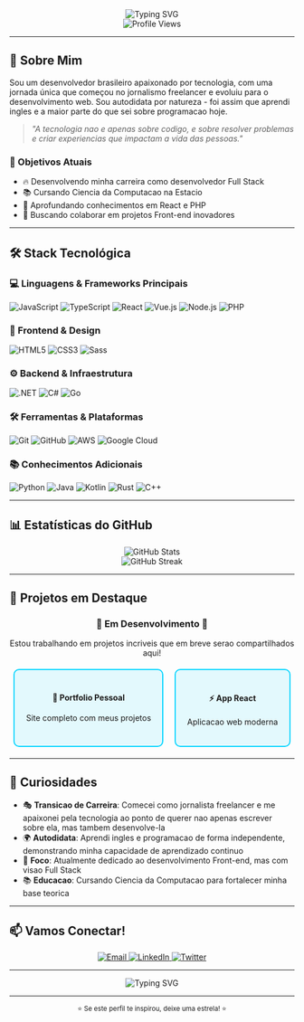 <div align="center">
  <img src="https://readme-typing-svg.herokuapp.com?font=Fira+Code&weight=500&size=28&pause=1000&color=00D4FF&center=true&vCenter=true&width=435&lines=Hello%2C+eu+sou+Jonathan+Tenorio!;Desenvolvedor+Full+Stack;Apaixonado+por+tecnologia" alt="Typing SVG" />
</div>

<div align="center">
  <img src="https://komarev.com/ghpvc/?username=tenoriodasilva31&style=flat-square&color=blue" alt="Profile Views" />
</div>

---

## 🚀 Sobre Mim

Sou um desenvolvedor brasileiro apaixonado por tecnologia, com uma jornada única que começou no jornalismo freelancer e evoluiu para o desenvolvimento web. Sou autodidata por natureza - foi assim que aprendi ingles e a maior parte do que sei sobre programacao hoje.

> *"A tecnologia nao e apenas sobre codigo, e sobre resolver problemas e criar experiencias que impactam a vida das pessoas."*

### 🎯 Objetivos Atuais
- 🔥 Desenvolvendo minha carreira como desenvolvedor Full Stack
- 📚 Cursando Ciencia da Computacao na Estacio
- 🌱 Aprofundando conhecimentos em React e PHP
- 🤝 Buscando colaborar em projetos Front-end inovadores

---

## 🛠️ Stack Tecnológica

### 💻 Linguagens & Frameworks Principais
![JavaScript](https://img.shields.io/badge/-JavaScript-F7DF1E?style=for-the-badge&logo=javascript&logoColor=black)
![TypeScript](https://img.shields.io/badge/-TypeScript-3178C6?style=for-the-badge&logo=typescript&logoColor=white)
![React](https://img.shields.io/badge/-React-61DAFB?style=for-the-badge&logo=react&logoColor=black)
![Vue.js](https://img.shields.io/badge/-Vue.js-4FC08D?style=for-the-badge&logo=vue.js&logoColor=white)
![Node.js](https://img.shields.io/badge/-Node.js-339933?style=for-the-badge&logo=node.js&logoColor=white)
![PHP](https://img.shields.io/badge/-PHP-777BB4?style=for-the-badge&logo=php&logoColor=white)

### 🎨 Frontend & Design
![HTML5](https://img.shields.io/badge/-HTML5-E34F26?style=for-the-badge&logo=html5&logoColor=white)
![CSS3](https://img.shields.io/badge/-CSS3-1572B6?style=for-the-badge&logo=css3&logoColor=white)
![Sass](https://img.shields.io/badge/-Sass-CC6699?style=for-the-badge&logo=sass&logoColor=white)

### ⚙️ Backend & Infraestrutura
![.NET](https://img.shields.io/badge/-.NET-512BD4?style=for-the-badge&logo=.net&logoColor=white)
![C#](https://img.shields.io/badge/-C%23-239120?style=for-the-badge&logo=c-sharp&logoColor=white)
![Go](https://img.shields.io/badge/-Go-00ADD8?style=for-the-badge&logo=go&logoColor=white)

### 🛠️ Ferramentas & Plataformas
![Git](https://img.shields.io/badge/-Git-F05032?style=for-the-badge&logo=git&logoColor=white)
![GitHub](https://img.shields.io/badge/-GitHub-181717?style=for-the-badge&logo=github&logoColor=white)
![AWS](https://img.shields.io/badge/-AWS-232F3E?style=for-the-badge&logo=amazon-aws&logoColor=white)
![Google Cloud](https://img.shields.io/badge/-Google%20Cloud-4285F4?style=for-the-badge&logo=google-cloud&logoColor=white)

### 📚 Conhecimentos Adicionais
![Python](https://img.shields.io/badge/-Python-3776AB?style=for-the-badge&logo=python&logoColor=white)
![Java](https://img.shields.io/badge/-Java-ED8B00?style=for-the-badge&logo=openjdk&logoColor=white)
![Kotlin](https://img.shields.io/badge/-Kotlin-7F52FF?style=for-the-badge&logo=kotlin&logoColor=white)
![Rust](https://img.shields.io/badge/-Rust-000000?style=for-the-badge&logo=rust&logoColor=white)
![C++](https://img.shields.io/badge/-C++-00599C?style=for-the-badge&logo=c%2B%2B&logoColor=white)

---

## 📊 Estatísticas do GitHub

<div align="center">
  <img src="https://github-readme-stats.vercel.app/api?username=tenoriodasilva31&show_icons=true&theme=dark&hide_border=true&bg_color=0d1117&text_color=ffffff&icon_color=00d4ff" alt="GitHub Stats" />
</div>

<div align="center">
  <img src="https://github-readme-streak-stats.herokuapp.com/?user=tenoriodasilva31&theme=dark&hide_border=true&background=0d1117&stroke=00d4ff&ring=00d4ff&fire=00d4ff&currStreakNum=ffffff&currStreakLabel=ffffff&sideNums=ffffff&sideLabels=ffffff&dates=ffffff" alt="GitHub Streak" />
</div>

---

## 🎯 Projetos em Destaque

<div align="center">
  <h3>🚧 Em Desenvolvimento 🚧</h3>
  <p>Estou trabalhando em projetos incriveis que em breve serao compartilhados aqui!</p>
  
  <div style="display: flex; justify-content: center; gap: 20px; margin: 20px 0;">
    <div style="text-align: center; padding: 20px; border: 2px solid #00d4ff; border-radius: 10px; background: rgba(0, 212, 255, 0.1);">
      <h4>🎨 Portfolio Pessoal</h4>
      <p>Site completo com meus projetos</p>
    </div>
    <div style="text-align: center; padding: 20px; border: 2px solid #00d4ff; border-radius: 10px; background: rgba(0, 212, 255, 0.1);">
      <h4>⚡ App React</h4>
      <p>Aplicacao web moderna</p>
    </div>
  </div>
</div>

---

## 🌟 Curiosidades

- 🎭 **Transicao de Carreira**: Comecei como jornalista freelancer e me apaixonei pela tecnologia ao ponto de querer nao apenas escrever sobre ela, mas tambem desenvolve-la
- 🌍 **Autodidata**: Aprendi ingles e programacao de forma independente, demonstrando minha capacidade de aprendizado continuo
- 🎯 **Foco**: Atualmente dedicado ao desenvolvimento Front-end, mas com visao Full Stack
- 📚 **Educacao**: Cursando Ciencia da Computacao para fortalecer minha base teorica

---

## 📫 Vamos Conectar!

<div align="center">
  <a href="mailto:jonathan.tenoriodev@gmail.com">
    <img src="https://img.shields.io/badge/-Email-D14836?style=for-the-badge&logo=gmail&logoColor=white" alt="Email" />
  </a>
  <a href="https://linkedin.com/in/seu-perfil" target="_blank">
    <img src="https://img.shields.io/badge/-LinkedIn-0077B5?style=for-the-badge&logo=linkedin&logoColor=white" alt="LinkedIn" />
  </a>
  <a href="https://twitter.com/seu-perfil" target="_blank">
    <img src="https://img.shields.io/badge/-Twitter-1DA1F2?style=for-the-badge&logo=twitter&logoColor=white" alt="Twitter" />
  </a>
</div>

---

<div align="center">
  <img src="https://readme-typing-svg.herokuapp.com?font=Fira+Code&weight=500&size=20&pause=1000&color=00D4FF&center=true&vCenter=true&width=435&lines=Obrigado+por+visitar+meu+perfil!;Vamos+criar+algo+incrivel+juntos!+%F0%9F%9A%80" alt="Typing SVG" />
</div>

---

<div align="center">
  <sub>⭐ Se este perfil te inspirou, deixe uma estrela! ⭐</sub>
</div>
